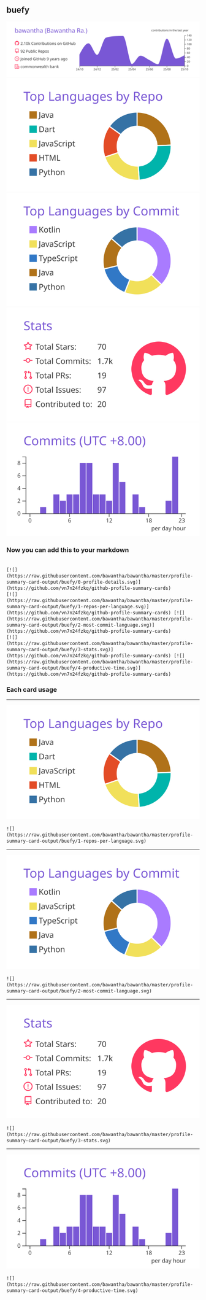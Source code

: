 ## buefy

[![](./0-profile-details.svg)](https://github.com/vn7n24fzkq/github-profile-summary-cards)
[![](./1-repos-per-language.svg)](https://github.com/vn7n24fzkq/github-profile-summary-cards) [![](./2-most-commit-language.svg)](https://github.com/vn7n24fzkq/github-profile-summary-cards)
[![](./3-stats.svg)](https://github.com/vn7n24fzkq/github-profile-summary-cards) [![](./4-productive-time.svg)](https://github.com/vn7n24fzkq/github-profile-summary-cards)
### Now you can add this to your markdown
```

[![](https://raw.githubusercontent.com/bawantha/bawantha/master/profile-summary-card-output/buefy/0-profile-details.svg)](https://github.com/vn7n24fzkq/github-profile-summary-cards)
[![](https://raw.githubusercontent.com/bawantha/bawantha/master/profile-summary-card-output/buefy/1-repos-per-language.svg)](https://github.com/vn7n24fzkq/github-profile-summary-cards) [![](https://raw.githubusercontent.com/bawantha/bawantha/master/profile-summary-card-output/buefy/2-most-commit-language.svg)](https://github.com/vn7n24fzkq/github-profile-summary-cards)
[![](https://raw.githubusercontent.com/bawantha/bawantha/master/profile-summary-card-output/buefy/3-stats.svg)](https://github.com/vn7n24fzkq/github-profile-summary-cards) [![](https://raw.githubusercontent.com/bawantha/bawantha/master/profile-summary-card-output/buefy/4-productive-time.svg)](https://github.com/vn7n24fzkq/github-profile-summary-cards)

```

### Each card usage
---

![](./1-repos-per-language.svg)

```
![](https://raw.githubusercontent.com/bawantha/bawantha/master/profile-summary-card-output/buefy/1-repos-per-language.svg)
```

    

---

![](./2-most-commit-language.svg)

```
![](https://raw.githubusercontent.com/bawantha/bawantha/master/profile-summary-card-output/buefy/2-most-commit-language.svg)
```

    

---

![](./3-stats.svg)

```
![](https://raw.githubusercontent.com/bawantha/bawantha/master/profile-summary-card-output/buefy/3-stats.svg)
```

    

---

![](./4-productive-time.svg)

```
![](https://raw.githubusercontent.com/bawantha/bawantha/master/profile-summary-card-output/buefy/4-productive-time.svg)
```

    
